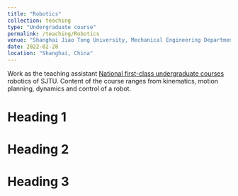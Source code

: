 ```yaml
---
title: "Robotics"
collection: teaching
type: "Undergraduate course"
permalink: /teaching/Robotics
venue: "Shanghai Jiao Tong University, Mechanical Engineering Department"
date: 2022-02-28
location: "Shanghai, China"
---
```


Work as the teaching assistant [National first-class undergraduate courses](https://mp.weixin.qq.com/s/M8Y1xCjQLTmqAFILZgLAOw) robotics of SJTU. Content of the course ranges from kinematics, motion planning, dynamics and control of a robot.

Heading 1
======

Heading 2
======

Heading 3
======